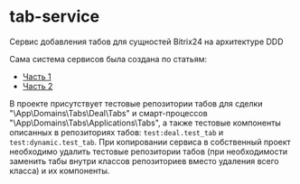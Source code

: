 # tab-service
Сервис добавления табов для сущностей Bitrix24 на архитектуре DDD

Сама система сервисов была создана по статьям:

<ul>
  <li><a href='https://habr.com/ru/articles/824946/'>Часть 1</a></li>
  <li><a href='https://habr.com/ru/articles/869428/'>Часть 2</a></li>
</ul>

В проекте присутствует тестовые репозитории табов для сделки "\App\Domains\Tabs\Deal\Tabs" и смарт-процессов "\App\Domains\Tabs\Applications\Tabs", а также тестовые компоненты описанных в репозиториях табов: <code>test:deal.test_tab</code> и <code>test:dynamic.test_tab</code>. При копировании сервиса в собственный проект необходимо удалить тестовые репозитории табов (при необходимости заменить табы внутри классов репозиториев вместо удаления всего класса) и их компоненты.
